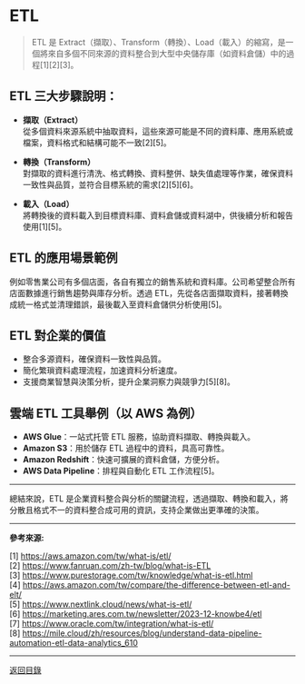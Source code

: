 # ETL

> ETL 是 Extract（擷取）、Transform（轉換）、Load（載入）的縮寫，是一個將來自多個不同來源的資料整合到大型中央儲存庫（如資料倉儲）中的過程[1][2][3]。

## ETL 三大步驟說明：

- **擷取（Extract）**  
  從多個資料來源系統中抽取資料，這些來源可能是不同的資料庫、應用系統或檔案，資料格式和結構可能不一致[2][5]。

- **轉換（Transform）**  
  對擷取的資料進行清洗、格式轉換、資料整併、缺失值處理等作業，確保資料一致性與品質，並符合目標系統的需求[2][5][6]。

- **載入（Load）**  
  將轉換後的資料載入到目標資料庫、資料倉儲或資料湖中，供後續分析和報告使用[1][5]。

## ETL 的應用場景範例

例如零售業公司有多個店面，各自有獨立的銷售系統和資料庫。公司希望整合所有店面數據進行銷售趨勢與庫存分析。透過 ETL，先從各店面擷取資料，接著轉換成統一格式並清理錯誤，最後載入至資料倉儲供分析使用[5]。

## ETL 對企業的價值

- 整合多源資料，確保資料一致性與品質。
- 簡化繁瑣資料處理流程，加速資料分析速度。
- 支援商業智慧與決策分析，提升企業洞察力與競爭力[5][8]。

## 雲端 ETL 工具舉例（以 AWS 為例）

- **AWS Glue**：一站式托管 ETL 服務，協助資料擷取、轉換與載入。
- **Amazon S3**：用於儲存 ETL 過程中的資料，具高可靠性。
- **Amazon Redshift**：快速可擴展的資料倉儲，方便分析。
- **AWS Data Pipeline**：排程與自動化 ETL 工作流程[5]。

---

總結來說，ETL 是企業資料整合與分析的關鍵流程，透過擷取、轉換和載入，將分散且格式不一的資料整合成可用的資訊，支持企業做出更準確的決策。

---

**參考來源:**

[1] https://aws.amazon.com/tw/what-is/etl/ \
[2] https://www.fanruan.com/zh-tw/blog/what-is-ETL \
[3] https://www.purestorage.com/tw/knowledge/what-is-etl.html \
[4] https://aws.amazon.com/tw/compare/the-difference-between-etl-and-elt/ \
[5] https://www.nextlink.cloud/news/what-is-etl/ \
[6] https://marketing.ares.com.tw/newsletter/2023-12-knowbe4/etl \
[7] https://www.oracle.com/tw/integration/what-is-etl/ \
[8] https://mile.cloud/zh/resources/blog/understand-data-pipeline-automation-etl-data-analytics_610

---

[返回目錄](./../README.md)

